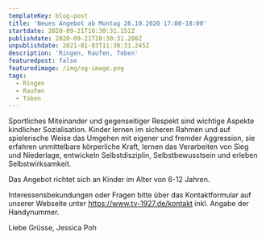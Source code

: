```yaml
---
templateKey: blog-post
title: 'Neues Angebot ab Montag 26.10.2020 17:00-18:00'
startdate: 2020-09-21T10:30:31.151Z
publishdate: 2020-09-21T10:30:31.208Z
unpublishdate: 2021-01-03T11:30:31.245Z
description: 'Ringen, Raufen, Toben'
featuredpost: false
featuredimage: /img/og-image.png
tags:
  - Ringen
  - Raufen
  - Toben
---
```

Sportliches Miteinander und gegenseitiger Respekt sind wichtige Aspekte kindlicher Sozialisation. Kinder lernen im sicheren  Rahmen und auf spielerische Weise das Umgehen mit eigener und fremder Aggression, sie erfahren unmittelbare körperliche Kraft, lernen das Verarbeiten von Sieg und Niederlage, entwickeln Selbstdisziplin, Selbstbewusstsein und erleben Selbstwirksamkeit.

Das Angebot richtet sich an Kinder im Alter von 6-12 Jahren. 

Interessensbekundungen oder Fragen bitte über das Kontaktformular auf unserer Webseite unter <https://www.tv-1927.de/kontakt> inkl. Angabe der Handynummer.

Liebe Grüsse, Jessica Poh